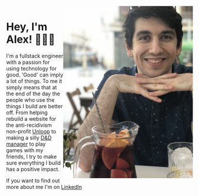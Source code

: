 <img align="right" src="https://github.com/AlexBieg/AlexBieg/blob/master/me-spain.jpg" alt="me in spain" width=350px height=465px/>

# Hey, I'm Alex! 👨🏻‍💻
I'm a fullstack engineer with a passion for using technology for good. 'Good' can imply a lot of things. To me it simply means that at the end of the day the people who use the things I build are better off. From helping rebuild a website for the anti-recidivism non-profit [Unloop](https://un-loop.org) to making a silly [D&D manager](https://github.com/AlexBieg/dnd-manager) to play games with my friends, I try to make sure everything I build has a positive impact.

If you want to find out more about me I'm on [LinkedIn](https://www.linkedin.com/in/AlexBieg)


<!--
**AlexBieg/AlexBieg** is a ✨ _special_ ✨ repository because its `README.md` (this file) appears on your GitHub profile.

Here are some ideas to get you started:

- 🔭 I’m currently working on ...
- 🌱 I’m currently learning ...
- 👯 I’m looking to collaborate on ...
- 🤔 I’m looking for help with ...
- 💬 Ask me about ...
- 📫 How to reach me: ...
- 😄 Pronouns: ...
- ⚡ Fun fact: ...
-->
